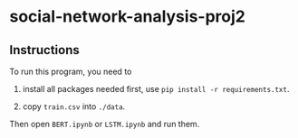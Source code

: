 # social-network-analysis-proj2

## Instructions

To run this program,  you need to 

1. install all packages needed first, use `pip install -r requirements.txt`.

2. copy `train.csv` into `./data`. 

Then open `BERT.ipynb` or `LSTM.ipynb` and run them.